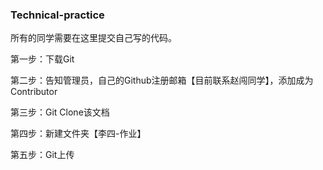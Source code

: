 ### Technical-practice

所有的同学需要在这里提交自己写的代码。

第一步：下载Git

第二步：告知管理员，自己的Github注册邮箱【目前联系赵闯同学】，添加成为Contributor

第三步：Git Clone该文档

第四步：新建文件夹【李四-作业】

第五步：Git上传

